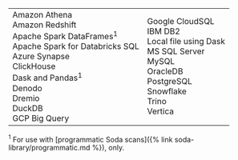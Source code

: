 <table>
  <tr>
    <td>Amazon Athena<br /> Amazon Redshift<br />  Apache Spark DataFrames<sup>1</sup><br /> Apache Spark for Databricks SQL<br /> Azure Synapse<br />ClickHouse<br />   Dask and Pandas<sup>1</sup><br /> Denodo<br />Dremio <br />DuckDB <br />GCP Big Query</td>
    <td>Google CloudSQL<br /> IBM DB2<br /> Local file using Dask<br />MS SQL Server<br /> MySQL<br > OracleDB<br /> PostgreSQL<br /> Snowflake<br /> Trino<br /> Vertica</td>
  </tr>
</table>
<sup>1</sup> For use with [programmatic Soda scans]({% link soda-library/programmatic.md %}), only.